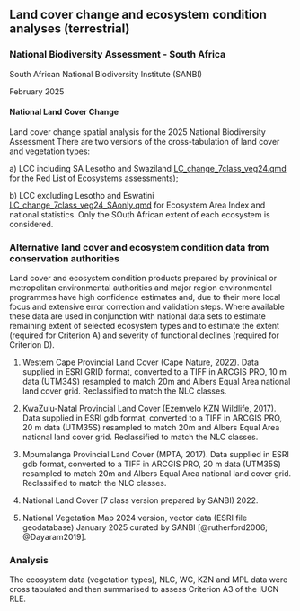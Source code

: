 ## Land cover change and ecosystem condition analyses (terrestrial)

### National Biodiversity Assessment - South Africa

South African National Biodiversity Institute (SANBI)

February 2025

#### National Land Cover Change

Land cover change spatial analysis for the 2025 National Biodiversity Assessment There are two versions of the cross-tabulation of land cover and vegetation types:

a)  LCC including SA Lesotho and Swaziland [LC_change_7class_veg24.qmd](LC_change_7class_veg24.qmd) for the Red List of Ecosystems assessments);

b)  LCC excluding Lesotho and Eswatini [LC_change_7class_veg24_SAonly.qmd](LC_change_7class_veg24_SAonly.qmd) for Ecosystem Area Index and national statistics. Only the SOuth African extent of each ecosystem is considered.

### Alternative land cover and ecosystem condition data from conservation authorities

Land cover and ecosystem condition products prepared by provinical or metropolitan environmental authorities and major region environmental programmes have high confidence estimates and, due to their more local focus and extensive error correction and validation steps. Where available these data are used in conjunction with national data sets to estimate remaining extent of selected ecosystem types and to estimate the extent (required for Criterion A) and severity of functional declines (required for Criterion D).

1.  Western Cape Provincial Land Cover (Cape Nature, 2022). Data supplied in ESRI GRID format, converted to a TIFF in ARCGIS PRO, 10 m data (UTM34S) resampled to match 20m and Albers Equal Area national land cover grid. Reclassified to match the NLC classes.

2.  KwaZulu-Natal Provincial Land Cover (Ezemvelo KZN Wildlife, 2017). Data supplied in ESRI gdb format, converted to a TIFF in ARCGIS PRO, 20 m data (UTM35S) resampled to match 20m and Albers Equal Area national land cover grid. Reclassified to match the NLC classes.

3.  Mpumalanga Provincial Land Cover (MPTA, 2017). Data supplied in ESRI gdb format, converted to a TIFF in ARCGIS PRO, 20 m data (UTM35S) resampled to match 20m and Albers Equal Area national land cover grid. Reclassified to match the NLC classes.

4.  National Land Cover (7 class version prepared by SANBI) 2022.

5.  National Vegetation Map 2024 version, vector data (ESRI file geodatabase) January 2025 curated by SANBI [@rutherford2006; @Dayaram2019].

### Analysis

The ecosystem data (vegetation types), NLC, WC, KZN and MPL data were cross tabulated and then summarised to assess Criterion A3 of the IUCN RLE.
